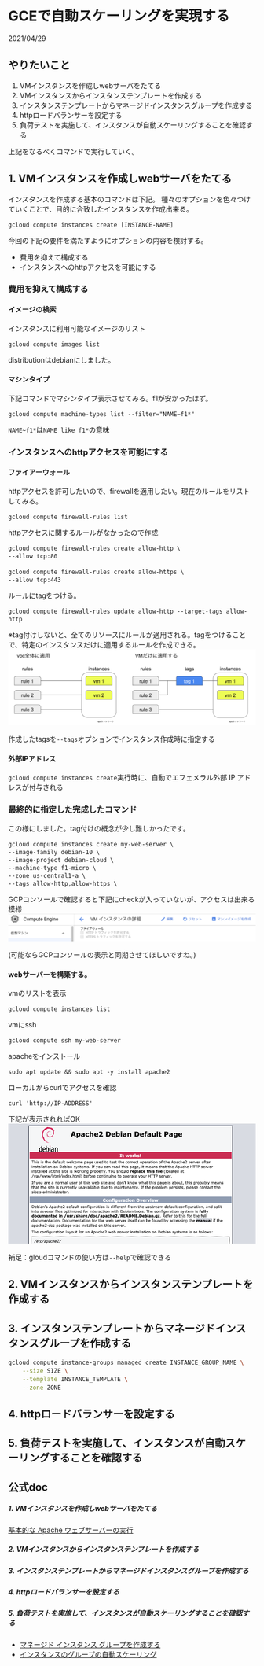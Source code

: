 


# GCEで自動スケーリングを実現する
2021/04/29

## やりたいこと
1. VMインスタンスを作成しwebサーバをたてる
2. VMインスタンスからインスタンステンプレートを作成する
3. インスタンステンプレートからマネージドインスタンスグループを作成する
4. httpロードバランサーを設定する
5. 負荷テストを実施して、インスタンスが自動スケーリングすることを確認する

上記をなるべくコマンドで実行していく。

## 1. VMインスタンスを作成しwebサーバをたてる  

インスタンスを作成する基本のコマンドは下記。
種々のオプションを色々つけていくことで、目的に合致したインスタンスを作成出来る。
```
gcloud compute instances create [INSTANCE-NAME]
```

今回の下記の要件を満たすようにオプションの内容を検討する。
* 費用を抑えて構成する
* インスタンスへのhttpアクセスを可能にする


### 費用を抑えて構成する
#### イメージの検索
インスタンスに利用可能なイメージのリスト
```
gcloud compute images list 
```
distributionはdebianにしました。

#### マシンタイプ
下記コマンドでマシンタイプ表示させてみる。f1が安かったはず。
```
gcloud compute machine-types list --filter="NAME~f1*" 
```

`NAME~f1*`は`NAME like f1*`の意味

### インスタンスへのhttpアクセスを可能にする
#### ファイアーウォール
httpアクセスを許可したいので、firewallを適用したい。現在のルールをリストしてみる。
```
gcloud compute firewall-rules list
```

httpアクセスに関するルールがなかったので作成
```
gcloud compute firewall-rules create allow-http \
--allow tcp:80

gcloud compute firewall-rules create allow-https \
--allow tcp:443
```

ルールにtagをつける。
```
gcloud compute firewall-rules update allow-http --target-tags allow-http
```
※tag付けしないと、全てのリソースにルールが適用される。tagをつけることで、特定のインスタンスだけに適用するルールを作成できる。
![image](tag.png)


作成したtagsを`--tags`オプションでインスタンス作成時に指定する

#### 外部IPアドレス
`gcloud compute instances create`実行時に、自動でエフェメラル外部 IP アドレスが付与される


### 最終的に指定した完成したコマンド
この様にしました。tag付けの概念が少し難しかったです。
```
gcloud compute instances create my-web-server \
--image-family debian-10 \
--image-project debian-cloud \
--machine-type f1-micro \
--zone us-central1-a \
--tags allow-http,allow-https \
```

GCPコンソールで確認すると下記にcheckが入っていないが、アクセスは出来る模様
![image](http.png)

(可能ならGCPコンソールの表示と同期させてほしいですね。)

#### webサーバーを構築する。
vmのリストを表示
```
gcloud compute instances list
```

vmにssh
```
gcloud compute ssh my-web-server
```

apacheをインストール
```
sudo apt update && sudo apt -y install apache2
```

ローカルからcurlでアクセスを確認
```
curl 'http://IP-ADDRESS'
```

下記が表示されればOK
![image](web-server.png)


補足：gloudコマンドの使い方は`--help`で確認できる

## 2. VMインスタンスからインスタンステンプレートを作成する


## 3. インスタンステンプレートからマネージドインスタンスグループを作成する
```bash
gcloud compute instance-groups managed create INSTANCE_GROUP_NAME \
    --size SIZE \
    --template INSTANCE_TEMPLATE \
    --zone ZONE
```

## 4. httpロードバランサーを設定する
## 5. 負荷テストを実施して、インスタンスが自動スケーリングすることを確認する





## 公式doc
##### 1. VMインスタンスを作成しwebサーバをたてる
[基本的な Apache ウェブサーバーの実行](https://cloud.google.com/compute/docs/tutorials/basic-webserver-apache?hl=ja)

##### 2. VMインスタンスからインスタンステンプレートを作成する
##### 3. インスタンステンプレートからマネージドインスタンスグループを作成する
##### 4. httpロードバランサーを設定する
##### 5. 負荷テストを実施して、インスタンスが自動スケーリングすることを確認する

* [マネージド インスタンス グループを作成する](https://cloud.google.com/compute/docs/instance-groups/creating-groups-of-managed-instances?hl=ja#create_managed_group)
* [インスタンスのグループの自動スケーリング](https://cloud.google.com/compute/docs/autoscaler?hl=ja)